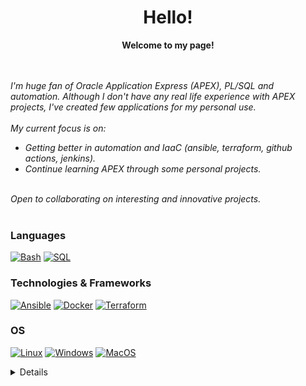 <h1 align="center">Hello!</h1>

<p align="center">
    <b>Welcome to my page!</b>
</p>
    <br>
    <i>
        <br>
        I'm huge fan of Oracle Application Express (APEX), PL/SQL and automation. Although I don't have any real life experience with APEX projects, I've created few applications for my personal use.
        <br>
        <br>
        My current focus is on:
        <br>
        <ul>
            <li>Getting better in automation and IaaC (ansible, terraform, github actions, jenkins).</li>
            <li>Continue learning APEX through some personal projects.</li>
        </ul>
        <br>
        Open to collaborating on interesting and innovative projects.
        <br>
    </i>
    <br>
</p>

### Languages

[![Bash](https://img.shields.io/badge/bash-black?style=for-the-badge&logo=gnu-bash&logoColor=white)](https://github.com/pocelka)
[![SQL](https://img.shields.io/badge/sql-black?style=for-the-badge&logo=mysql)](https://github.com/pocelka)

### Technologies & Frameworks

[![Ansible](https://img.shields.io/badge/ansible-black?style=for-the-badge&logo=ansible)](https://github.com/pocelka)
[![Docker](https://img.shields.io/badge/docker-black?style=for-the-badge&logo=docker)](https://github.com/pocelka)
[![Terraform](https://img.shields.io/badge/terraform-black?style=for-the-badge&logo=terraform)](https://github.com/pocelka)

### OS

[![Linux](https://img.shields.io/badge/linux-black?style=for-the-badge&logo=Linux)](https://github.com/pocelka)
[![Windows](https://img.shields.io/badge/Windows-black?style=for-the-badge&logo=Windows)](https://github.com/pocelka)
[![MacOS](https://img.shields.io/badge/MacOS-black?style=for-the-badge&logo=macos)](https://github.com/pocelka)

<details>
    <p align="center">
        <a href="https://github.com/pocelka">
            <img src="http://github-profile-summary-cards.vercel.app/api/cards/profile-details?username=pocelka&theme=discord_old_blurple" />
        </a>
        <a href="https://github.com/pocelka">
            <img src="https://github-readme-streak-stats.herokuapp.com/?user=pocelka&hide_border=true&card_width=338&theme=discord_old_blurple" />
        </a>
        <a href="https://github.com/pocelka">
            <img src="http://github-profile-summary-cards.vercel.app/api/cards/stats?username=pocelka&theme=discord_old_blurple" />
        </a>
    </p>
</details>

<!---
pocelka/pocelka is a ✨ special ✨ repository because its `README.md` (this file) appears on your GitHub profile.
You can click the Preview link to take a look at your changes.
--->
